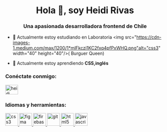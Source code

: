 <h1 align="center">Hola 👋, soy Heidi Rivas</h1>
<h3 align="center">Una apasionada desarrolladora frontend de Chile</h3>

- 🔭 Actualmente estoy estudiando en Laboratoria <img src="https://cdn-images-1.medium.com/max/1200/1*mlFkczi1KC2fxq4pfPxWHQ.png"alt="css3" width="40" height="40"/>( Burguer Queen)

- 🌱 Actualmente estoy aprendiendo **CSS,inglés**

<h3 align="left">Conéctate conmigo:</h3>
<p align="left">
<a href="https://www.linkedin.com/in/heidi-rivas-0960b4242/" target="blank"><img align="center" src="https://cdn-icons-png.flaticon.com/512/174/174857.png" alt="heidi rivas" height="30" width="40" /></a>
</p>

<h3 align="left">Idiomas y herramientas:</h3>
<p align="left"> <a href="https://cdn-icons-png.flaticon.com/128/5968/5968242.png"target="_blank" rel="noreferrer"> <img src="https://cdn-icons-png.flaticon.com/128/5968/5968242.png"alt="css3" width="40" height="40"/> </a> <a href="https:// www.figma.com/" target="_blank" rel="noreferrer"> <img src="https://www.vectorlogo.zone/logos/figma/figma-icon.svg" alt="figma" width= "40" height="40"/> </a> <a href="https://firebase.google.com/" target="_blank" rel="noreferrer"> <img src="https://firebase.google.com/static/downloads/brand-guidelines/PNG/logo-vertical.png?hl=es-419" alt="firebase" width="40" height="40"/> </a> <a href="https://git-scm.com/" destino ="_blank" rel="noreferrer"> <img src="https://www.vectorlogo.zone/logos/git-scm/git-scm-icon.svg" alt="git" width="40" height ="40"/> </a> <a href="https://www.w3.org/html/" target="_blank" rel="noreferrer"> <img src="https://cdn-icons-png.flaticon.com/128/5968/5968267.png" alt="html5" width="40" height="40"/> </a> <a href="https: //desarrollador.mozilla.org/en-US/docs/Web/JavaScript" target="_blank" rel="noreferrer"> <img src="https://cdn-icons-png.flaticon.com/128/1199/1199124.png" alt="javascript"  width="40" height="40"/> </a> </p>

